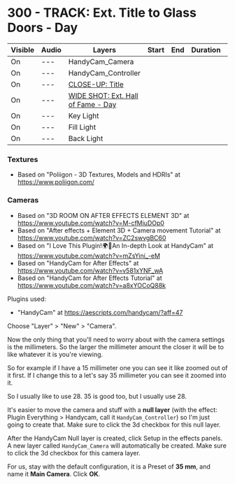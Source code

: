 # 300 - TRACK: Ext. Title to Glass Doors - Day

| Visible| Audio | Layers | Start | End | Duration | 2/3D |
| --- | --- | --- | --- | --- | --- | --- |
| On | --- | HandyCam_Camera | | | | 3D |
| On | --- | HandyCam_Controller | | | | 3D |
| On | --- | [CLOSE-UP: Title](../100/README.md) | | | | 3D |
| On | --- | [WIDE SHOT: Ext. Hall of Fame - Day](../200/README.md) | | | | 3D |
| On | --- | Key Light | | | | 2D |
| On | --- | Fill Light | | | | 2D |
| On | --- | Back Light | | | | 2D |

### Textures

- Based on "Poliigon - 3D Textures, Models and HDRIs" at https://www.poliigon.com/

### Cameras

- Based on "3D ROOM ON AFTER EFFECTS ELEMENT 3D" at https://www.youtube.com/watch?v=M-cfMiuDOp0
- Based on "After effects + Element 3D + Camera movement Tutorial" at https://www.youtube.com/watch?v=ZC2swvgBC60
- Based on "I Love This Plugin!🌍💖An In-depth Look at HandyCam" at https://www.youtube.com/watch?v=mZsYini_-eM
- Based on "HandyCam for After Effects" at https://www.youtube.com/watch?v=v581xYNF_wA
- Based on "HandyCam for After Effects Tutorial" at https://www.youtube.com/watch?v=a8xYOCoQ88k

Plugins used:

- "HandyCam" at https://aescripts.com/handycam/?aff=47

Choose "Layer" > "New" > "Camera".

Now the only thing that you'll need to worry about with the camera settings is the millimeters. So the larger the millimeter amount the closer it will be to like whatever it is you're viewing.

So for example if I have a 15 millimeter one you can see it like zoomed out of it first. If I change this to a let's say 35 millimeter you can see it zoomed into it. 

So I usually like to use 28. 35 is good too, but I usually use 28. 

It's easier to move the camera and stuff with a **null layer** (with the effect: Plugin Everything > Handycam, call it ```HandyCam_Controller```) so I'm just going to create that. Make sure to click the 3d checkbox for this null layer.

After the HandyCam Null layer is created, click Setup in the effects panels. A new layer called ```HandyCam_Camera``` will automatically be created. Make sure to click the 3d checkbox for this camera layer.

For us, stay with the default configuration, it is a Preset of **35 mm**, and name it **Main Camera**. Click **OK**.
